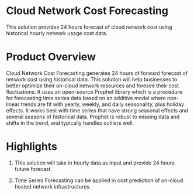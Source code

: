 # Cloud Network Cost Forecasting
This solution provides 24 hours forecast of cloud network cost using historical hourly network usage cost data.

# Product Overview
Cloud Network Cost Forecasting generates 24 hours of forward forecast of network cost using historical data. This solution will help businesses to better optimize their on-cloud network resources and foresee their cost fluctuations. It uses an open-source Prophet library which is a procedure for forecasting time series data based on an additive model where non-linear trends are fit with yearly, weekly, and daily seasonality, plus holiday effects. It works best with time series that have strong seasonal effects and several seasons of historical data. Prophet is robust to missing data and shifts in the trend, and typically handles outliers well.

# Highlights
1. This solution will take in hourly data as input and provide 24 hours future forecast. 

2. Time Series Forecasting can be applied in cost prediction of on-cloud hosted network infrastructures.
